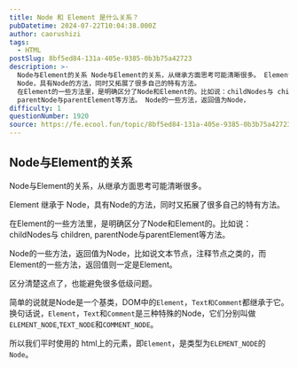 ```yaml
---
title: Node 和 Element 是什么关系？
pubDatetime: 2024-07-22T10:04:38.000Z
author: caorushizi
tags:
  - HTML
postSlug: 8bf5ed84-131a-405e-9385-0b3b75a42723
description: >-
  Node与Element的关系 Node与Element的关系，从继承方面思考可能清晰很多。 Element 继承于
  Node，具有Node的方法，同时又拓展了很多自己的特有方法。
  在Element的一些方法里，是明确区分了Node和Element的。比如说：childNodes与 children,
  parentNode与parentElement等方法。 Node的一些方法，返回值为Node，
difficulty: 1
questionNumber: 1920
source: https://fe.ecool.fun/topic/8bf5ed84-131a-405e-9385-0b3b75a42723
---
```


## Node与Element的关系

Node与Element的关系，从继承方面思考可能清晰很多。

Element 继承于 Node，具有Node的方法，同时又拓展了很多自己的特有方法。

在Element的一些方法里，是明确区分了Node和Element的。比如说：childNodes与 children, parentNode与parentElement等方法。

Node的一些方法，返回值为Node，比如说文本节点，注释节点之类的，而Element的一些方法，返回值则一定是Element。

区分清楚这点了，也能避免很多低级问题。

简单的说就是Node是一个基类，DOM中的`Element`，`Text和Comment`都继承于它。换句话说，`Element`，`Text`和`Comment`是三种特殊的Node，它们分别叫做`ELEMENT_NODE`,`TEXT_NODE`和`COMMENT_NODE`。

所以我们平时使用的 html上的元素，即`Element`，是类型为`ELEMENT_NODE`的`Node`。
